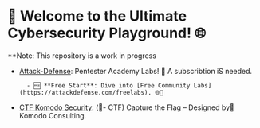# 🚀 Welcome to the Ultimate Cybersecurity Playground! 🌐
**Note: This repository is a work in progress

- [Attack-Defense](https://attackdefense.com/): Pentester Academy Labs! 🚨 A subscribtion iS needed.

        - 🆓 **Free Start**: Dive into [Free Community Labs](https://attackdefense.com/freelabs). 🌐💪

- [CTF Komodo Security](https://ctf.komodosec.com/): (🚩- CTF) Capture the Flag – Designed by🦎Komodo Consulting.

